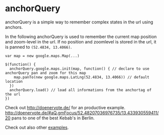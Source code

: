 anchorQuery
===========

anchorQuery is a simple way to remember complex states in the url using anchors.

In the following anchorQuery is used to remember the current map position and zoom-level in the url.
If no position and zoomlevel is stored in the url, it is panned to `(52.4834, 13.4066)`.

```
var map = new google.maps.Map(...)

$(function() {
  anchorQuery.google.maps.init(map, function() { // declare to use anchorQuery pan and zoom for this map
    map.panTo(new google.maps.LatLng(52.4834, 13.4066)) // default location
  })
  anchorQuery.load() // load all informations from the anchortag of the url
})
```

Check out http://doenervote.de/ for an productive example. http://doenervote.de/#aQ.gmFocus/52.48207036976735/13.433930559411/20 pans to one of the best Kebab's in Berlin.

Check out also other [examples](example).
